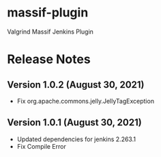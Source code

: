 massif-plugin
=============

Valgrind Massif Jenkins Plugin

# Release Notes

## Version 1.0.2 (August 30, 2021)

- Fix org.apache.commons.jelly.JellyTagException

## Version 1.0.1 (August 30, 2021)

- Updated dependencies for jenkins 2.263.1
- Fix Compile Error
